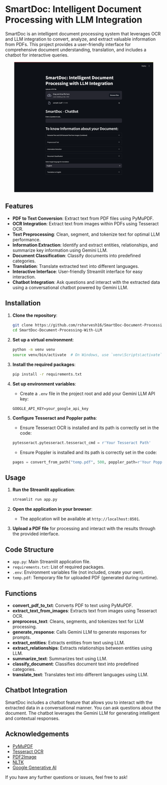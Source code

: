 # SmartDoc: Intelligent Document Processing with LLM Integration

SmartDoc is an intelligent document processing system that leverages OCR and LLM integration to convert, analyze, and extract valuable information from PDFs. This project provides a user-friendly interface for comprehensive document understanding, translation, and includes a chatbot for interactive queries.

<div align="center">
<img width="446" alt="image" src="SmartDoc.png">
</div>

## Features

- **PDF to Text Conversion**: Extract text from PDF files using PyMuPDF.
- **OCR Integration**: Extract text from images within PDFs using Tesseract OCR.
- **Text Preprocessing**: Clean, segment, and tokenize text for optimal LLM performance.
- **Information Extraction**: Identify and extract entities, relationships, and summarize key information using Gemini LLM.
- **Document Classification**: Classify documents into predefined categories.
- **Translation**: Translate extracted text into different languages.
- **Interactive Interface**: User-friendly Streamlit interface for easy interaction.
- **Chatbot Integration**: Ask questions and interact with the extracted data using a conversational chatbot powered by Gemini LLM.

## Installation

1. **Clone the repository**:
    ```bash
    git clone https://github.com/rsharvesh16/SmartDoc-Document-Processing-With-LLM.git
    cd SmartDoc-Document-Processing-With-LLM
    ```

2. **Set up a virtual environment**:
    ```bash
    python -m venv venv
    source venv/bin/activate  # On Windows, use `venv\Scripts\activate`
    ```

3. **Install the required packages**:
    ```bash
    pip install -r requirements.txt
    ```

4. **Set up environment variables**:
    - Create a `.env` file in the project root and add your Gemini LLM API key:
    ```dotenv
    GOOGLE_API_KEY=your_google_api_key
    ```

5. **Configure Tesseract and Poppler paths**:
    - Ensure Tesseract OCR is installed and its path is correctly set in the code:
    ```python
    pytesseract.pytesseract.tesseract_cmd = r'Your Tesseract Path'
    ```
    - Ensure Poppler is installed and its path is correctly set in the code:
    ```python
    pages = convert_from_path("temp.pdf", 500, poppler_path=r'Your Poppler Path')
    ```

## Usage

1. **Run the Streamlit application**:
    ```bash
    streamlit run app.py
    ```

2. **Open the application in your browser**:
    - The application will be available at `http://localhost:8501`.

3. **Upload a PDF file** for processing and interact with the results through the provided interface.

## Code Structure

- `app.py`: Main Streamlit application file.
- `requirements.txt`: List of required packages.
- `.env`: Environment variables file (not included, create your own).
- `temp.pdf`: Temporary file for uploaded PDF (generated during runtime).

## Functions

- **convert_pdf_to_txt**: Converts PDF to text using PyMuPDF.
- **extract_text_from_images**: Extracts text from images using Tesseract OCR.
- **preprocess_text**: Cleans, segments, and tokenizes text for LLM processing.
- **generate_response**: Calls Gemini LLM to generate responses for prompts.
- **extract_entities**: Extracts entities from text using LLM.
- **extract_relationships**: Extracts relationships between entities using LLM.
- **summarize_text**: Summarizes text using LLM.
- **classify_document**: Classifies document text into predefined categories.
- **translate_text**: Translates text into different languages using LLM.

## Chatbot Integration

SmartDoc includes a chatbot feature that allows you to interact with the extracted data in a conversational manner. You can ask questions about the document. The chatbot leverages the Gemini LLM for generating intelligent and contextual responses.

## Acknowledgements

- [PyMuPDF](https://pymupdf.readthedocs.io/)
- [Tesseract OCR](https://github.com/tesseract-ocr/tesseract)
- [PDF2Image](https://github.com/Belval/pdf2image)
- [NLTK](https://www.nltk.org/)
- [Google Generative AI](https://developers.generativeai.google/)

If you have any further questions or issues, feel free to ask!
